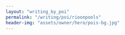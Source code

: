 ```yaml
---
layout: "writing_by_poi"
permalink: "/writing/poi/rioonpools"
header-img: "assets/owner/hero/pois-bg.jpg"
---
```


